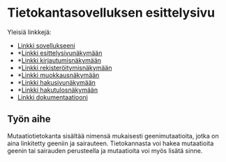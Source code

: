 # Tietokantasovelluksen esittelysivu

Yleisiä linkkejä:

* [Linkki sovellukseeni](https://junna.users.cs.helsinki.fi/tsoha)
* *[Linkki esittelysivunäkymään](https://junna.users.cs.helsinki.fi/tsoha/esittely)
* *[Linkki kirjautumisnäkymään](https://junna.users.cs.helsinki.fi/tsoha/kirjautumissivu)
* *[Linkki rekisteröitymisnäkymään](https://junna.users.cs.helsinki.fi/tsoha/rekisteroitymissivu)
* *[Linkki muokkausnäkymään](https://junna.users.cs.helsinki.fi/tsoha/muokkaussivu)
* *[Linkki hakusivunäkymään](https://junna.users.cs.helsinki.fi/tsoha/hakusivu)
* *[Linkki hakutulosnäkymään](https://junna.users.cs.helsinki.fi/tsoha/hakutulossivu)
* [Linkki dokumentaatiooni](https://github.com/NellaJ/Tsoha-Bootstrap/blob/master/doc/Dokumentaatio.pdf.pdf)

## Työn aihe

Mutaatiotietokanta sisältää nimensä mukaisesti geenimutaatioita, jotka on aina linkitetty geeniin ja sairauteen. Tietokannasta voi hakea mutaatioita geenin tai sairauden perusteella ja mutaatioita voi myös lisätä sinne.
